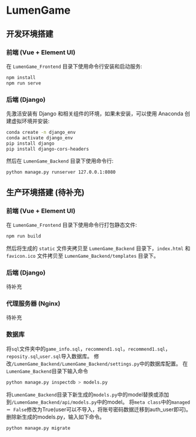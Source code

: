 # LumenGame
## 开发环境搭建
### 前端 (Vue + Element UI)
在 `LumenGame_Frontend` 目录下使用命令行安装和启动服务:
```bash
npm install
npm run serve
```
### 后端 (Django)
先激活安装有 Django 和相关组件的环境，如果未安装，可以使用 Anaconda 创建虚拟环境并安装:
```bash
conda create -n django_env
conda activate django_env
pip install django
pip install django-cors-headers
```
然后在 `LumenGame_Backend` 目录下使用命令行:
```bash
python manage.py runserver 127.0.0.1:8080
```

## 生产环境搭建 (待补充)
### 前端 (Vue + Element UI)
在 `LumenGame_Frontend` 目录下使用命令行打包静态文件:
```bash
npm run build
```
然后将生成的 `static` 文件夹拷贝至 `LumenGame_Backend` 目录下，`index.html` 和 `favicon.ico` 文件拷贝至 `LumenGame_Backend/templates` 目录下。
### 后端 (Django)
待补充
### 代理服务器 (Nginx)
待补充

### 数据库
将`sql`文件夹中的`game_info.sql`，`recommend1.sql`，`recommend1.sql`，`reposity.sql`,`user.sql`导入数据库。
修改`/LumenGame_Backend/LumenGame_Backend/settings.py`中的数据库配置。
在`LumenGame_Backend`目录下输入命令
```bash
python manage.py inspectdb > models.py
```
将`LumenGame_Backend`目录下新生成的`models.py`中的model替换或添加到`/LumenGame_Backend/api/models.py`中的model。
将`meta class`中的`managed ＝ False`修改为True(user可以不导入，将账号密码数据迁移到auth_user即可)。
删除新生成的models.py，输入如下命令。
```bash
python manage.py migrate
```


